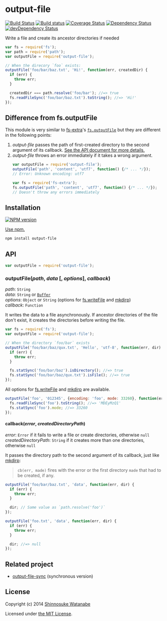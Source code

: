 # output-file

[![Build Status](https://travis-ci.org/shinnn/output-file.svg?branch=master)](https://travis-ci.org/shinnn/output-file)
[![Build status](https://ci.appveyor.com/api/projects/status/q435g7uifts9ud1q?svg=true)](https://ci.appveyor.com/project/ShinnosukeWatanabe/output-file)
[![Coverage Status](https://img.shields.io/coveralls/shinnn/output-file.svg)](https://coveralls.io/r/shinnn/output-file)
[![Dependency Status](https://david-dm.org/shinnn/output-file.svg)](https://david-dm.org/shinnn/output-file)
[![devDependency Status](https://david-dm.org/shinnn/output-file/dev-status.svg)](https://david-dm.org/shinnn/output-file#info=devDependencies)

Write a file and create its ancestor directories if needed

```javascript
var fs = require('fs');
var path = require('path');
var outputFile = require('output-file');

// When the direcory `foo` exists:
outputFile('foo/bar/baz.txt', 'Hi!', function(err, createdDir) {
  if (err) {
    throw err;
  }

  createdDir === path.resolve('foo/bar'); //=> true
  fs.readFileSync('foo/bar/baz.txt').toString(); //=> 'Hi!'
});

```

## Difference from fs.outputFile

This module is very similar to [fs-extra](https://github.com/jprichardson/node-fs-extra)'s [`fs.outputFile`](https://github.com/jprichardson/node-fs-extra#outputfilefile-data-callback) but they are different in the following points:

1. *output-file* passes the path of first-created directory to the second argument of its callback. [See the API document for more details.](#callbackerror-createddirectorypath)
2. *output-file* throws an error immediately if it takes a wrong argument. 
   ```javascript
   var outputFile = require('output-file');
   outputFile('path', 'content', 'utf7', function() {/* ... */});
   // Error: Unknown encoding: utf7

   var fs = require('fs-extra');
   fs.outputFile('path', 'content', 'utf7', function() {/* ... */});
   // Doesn't throw any errors immediately
   ```

## Installation

[![NPM version](https://badge.fury.io/js/output-file.svg)](https://www.npmjs.org/package/output-file)

[Use npm.](https://www.npmjs.org/doc/cli/npm-install.html)

```sh
npm install output-file
```

## API

```javascript
var outputFile = require('output-file');
```

### outputFile(*path*, *data* [, *options*], *callback*)

*path*: `String`  
*data*: `String` or [`Buffer`](http://nodejs.org/api/buffer.html#buffer_class_buffer)  
*options*: `Object` or `String` (options for [fs.writeFile] and [mkdirp])  
*callback*: `Function`

It writes the data to a file asynchronously. If ancestor directories of the file don't exist, it creates the directories before writing the file.

```javascript
var fs = require('fs');
var outputFile = require('output-file');

// When the directory `foo/bar` exists
outputFile('foo/bar/baz/qux.txt', 'Hello', 'utf-8', function(err, dir) {
  if (err) {
    throw err;
  }

  fs.statSync('foo/bar/baz').isDirectory(); //=> true
  fs.statSync('foo/bar/baz/qux.txt').isFile(); //=> true
});
```

All options for [fs.writeFile] and [mkdirp] are available.

```javascript
outputFile('foo', '012345', {encoding: 'foo', mode: 33260}, function(err, dir) {
  fs.readFileSync('foo').toString(); //=> 'MDEyMzQ1'
  fs.statSync('foo').mode; //=> 33260
});
```

#### callback(*error*, *createdDirectoryPath*)

*error*: `Error` if it fails to write a file or create directories, otherwise `null`  
*createdDirectoryPath*: `String` if it creates more than one directories, otherwise `null`

It passes the directory path to the second argument of its callback, just like [mkdirp](https://github.com/substack/node-mkdirp#mkdirpdir-opts-cb):

> `cb(err, made)` fires with the error or the first directory `made` that had to be created, if any.

```javascript
outputFile('foo/bar/baz.txt', 'data', function(err, dir) {
  if (err) {
    throw err;
  }

  dir; // Same value as `path.resolve('foo')`
});

outputFile('foo.txt', 'data', function(err, dir) {
  if (err) {
    throw err;
  }

  dir; //=> null
});
```

## Related project

* [output-file-sync](https://github.com/shinnn/output-file-sync) (synchronous version)

## License

Copyright (c) 2014 [Shinnosuke Watanabe](https://github.com/shinnn)

Licensed under [the MIT License](./LICENSE).

[fs.writeFile]: http://nodejs.org/api/fs.html#fs_fs_writefile_filename_data_options_callback
[mkdirp]: https://github.com/substack/node-mkdirp
